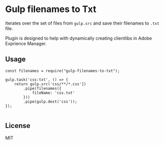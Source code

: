 # Gulp filenames to Txt

Iterates over the set of files from `gulp.src` and save their filenames to `.txt` file.

Plugin is designed to help with dynamically creating clientlibs in Adobe Exprience Manager.

## Usage

```
const filenames = require("gulp-filenames-to-txt");

gulp.task('css:txt', () => {
	return gulp.src('css/**/*.css'])
		.pipe(filenames({
			fileName: 'css.txt'
		}))
		.pipe(gulp.dest('css'));
});


```

## License

MIT